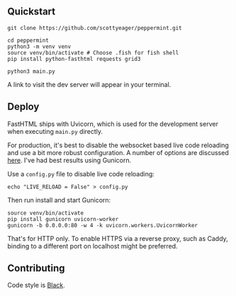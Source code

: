## Quickstart

```
git clone https://github.com/scottyeager/peppermint.git

cd peppermint
python3 -m venv venv
source venv/bin/activate # Choose .fish for fish shell
pip install python-fasthtml requests grid3

python3 main.py
```

A link to visit the dev server will appear in your terminal.

## Deploy

FastHTML ships with Uvicorn, which is used for the development server when executing `main.py` directly.

For production, it's best to disable the websocket based live code reloading and use a bit more robust configuration. A number of options are discussed [here](https://www.uvicorn.org/deployment/). I've had best results using Gunicorn.

Use a `config.py` file to disable live code reloading:

```
echo "LIVE_RELOAD = False" > config.py
```

Then run install and start Gunicorn:

```
source venv/bin/activate
pip install gunicorn uvicorn-worker
gunicorn -b 0.0.0.0:80 -w 4 -k uvicorn.workers.UvicornWorker
```

That's for HTTP only. To enable HTTPS via a reverse proxy, such as Caddy, binding to a different port on localhost might be preferred.

## Contributing

Code style is [Black](https://github.com/psf/black).
